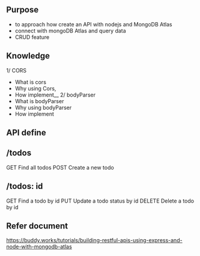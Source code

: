 ## Purpose
 - to approach how create an API with nodejs and MongoDB Atlas
 - connect with mongoDB Atlas and query data
 - CRUD feature 

## Knowledge
1/ CORS 
- What is cors
- Why using Cors,
- How implement__
2/ bodyParser
- What is bodyParser
- Why using bodyParser
- How implement


## API define
/todos 
-------------
GET	Find all todos
POST	Create a new todo

/todos: id
--------------
GET	Find a todo by id
PUT	Update a todo status by id
DELETE	Delete a todo by id


## Refer document
https://buddy.works/tutorials/building-restful-apis-using-express-and-node-with-mongodb-atlas